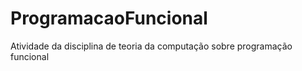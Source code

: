 # ProgramacaoFuncional
Atividade da disciplina de teoria da computação sobre programação funcional 
